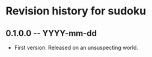 # Revision history for sudoku

## 0.1.0.0  -- YYYY-mm-dd

* First version. Released on an unsuspecting world.
